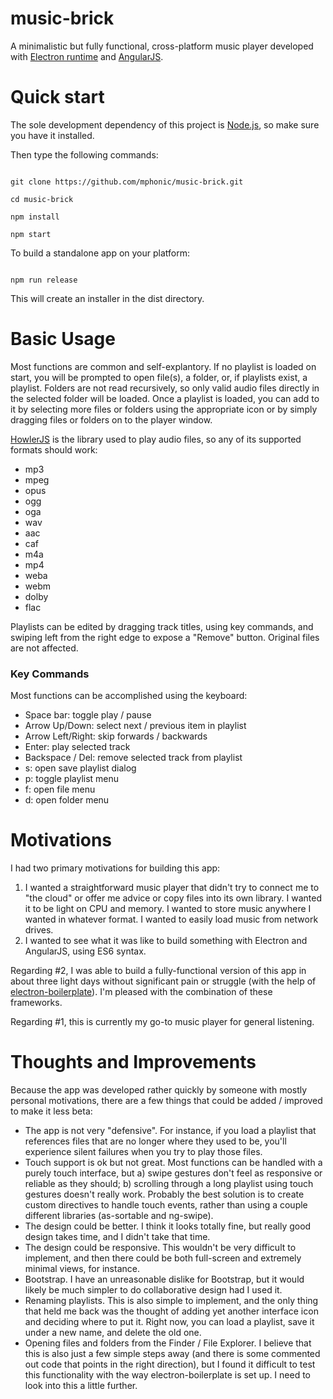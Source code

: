 # music-brick

A minimalistic but fully functional, cross-platform music player developed with [Electron runtime](http://electron.atom.io) and [AngularJS](https://angularjs.org).

# Quick start

The sole development dependency of this project is [Node.js](https://nodejs.org), so make sure you have it installed.

Then type the following commands:

```

git clone https://github.com/mphonic/music-brick.git

cd music-brick

npm install

npm start

```

To build a standalone app on your platform:

```

npm run release

```

This will create an installer in the dist directory.

# Basic Usage

Most functions are common and self-explantory. If no playlist is loaded on start, you will be prompted to open file(s), a folder, or, if playlists exist, a playlist. Folders are not read recursively, so only valid audio files directly in the selected folder will be loaded. Once a playlist is loaded, you can add to it by selecting more files or folders using the appropriate icon or by simply dragging files or folders on to the player window.

[HowlerJS](https://howlerjs.com/) is the library used to play audio files, so any of its supported formats should work: 

* mp3 
* mpeg 
* opus
* ogg
* oga
* wav
* aac
* caf
* m4a
* mp4
* weba
* webm
* dolby
* flac

Playlists can be edited by dragging track titles, using key commands, and swiping left from the right edge to expose a "Remove" button. Original files are not affected.

### Key Commands

Most functions can be accomplished using the keyboard:

* Space bar: toggle play / pause
* Arrow Up/Down: select next / previous item in playlist
* Arrow Left/Right: skip forwards / backwards
* Enter: play selected track
* Backspace / Del: remove selected track from playlist
* s: open save playlist dialog
* p: toggle playlist menu
* f: open file menu
* d: open folder menu

# Motivations

I had two primary motivations for building this app:

1.   I wanted a straightforward music player that didn't try to connect me to "the cloud" or offer me advice or copy files into its own library. I wanted it to be light on CPU and memory. I wanted to store music anywhere I wanted in whatever format. I wanted to easily load music from network drives.
2.   I wanted to see what it was like to build something with Electron and AngularJS, using ES6 syntax. 

Regarding #2, I was able to build a fully-functional version of this app in about three light days without significant pain or struggle (with the help of [electron-boilerplate](https://github.com/szwacz/electron-boilerplate)). I'm pleased with the combination of these frameworks.

Regarding #1, this is currently my go-to music player for general listening.

# Thoughts and Improvements

Because the app was developed rather quickly by someone with mostly personal motivations, there are a few things that could be added / improved to make it less beta:

*  The app is not very "defensive". For instance, if you load a playlist that references files that are no longer where they used to be, you'll experience silent failures when you try to play those files. 
* Touch support is ok but not great. Most functions can be handled with a purely touch interface, but a) swipe gestures don't feel as responsive or reliable as they should; b) scrolling through a long playlist using touch gestures doesn't really work. Probably the best solution is to create custom directives to handle touch events, rather than using a couple different libraries (as-sortable and ng-swipe).
* The design could be better. I think it looks totally fine, but really good design takes time, and I didn't take that time.
* The design could be responsive. This wouldn't be very difficult to implement, and then there could be both full-screen and extremely minimal views, for instance.
* Bootstrap. I have an unreasonable dislike for Bootstrap, but it would likely be much simpler to do collaborative design had I used it.
* Renaming playlists. This is also simple to implement, and the only thing that held me back was the thought of adding yet another interface icon and deciding where to put it. Right now, you can load a playlist, save it under a new name, and delete the old one.
* Opening files and folders from the Finder / File Explorer. I believe that this is also just a few simple steps away (and there is some commented out code that points in the right direction), but I found it difficult to test this functionality with the way electron-boilerplate is set up. I need to look into this a little further.